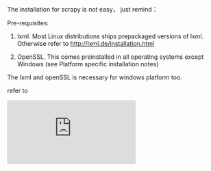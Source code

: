 

The installation for scrapy is not easy， just remind：

Pre-requisites:

1.   lxml. Most Linux distributions ships prepackaged versions of lxml. Otherwise refer to http://lxml.de/installation.html

2.   OpenSSL. This comes preinstalled in all operating systems except Windows (see Platform specific installation notes)

The lxml and openSSL is necessary for windows platform too.

refer to

![](http://doc.scrapy.org/en/0.20/intro/install.html)
